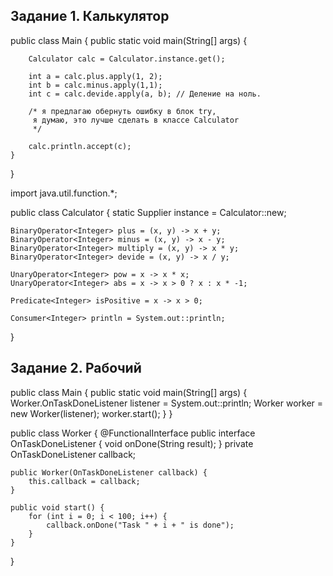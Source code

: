 ## Задание 1. Калькулятор

public class Main {
    public static void main(String[] args) {

        Calculator calc = Calculator.instance.get();

        int a = calc.plus.apply(1, 2);
        int b = calc.minus.apply(1,1);
        int c = calc.devide.apply(a, b); // Деление на ноль.

        /* я предлагаю обернуть ошибку в блок try,
         я думаю, это лучше сделать в классе Calculator
         */

        calc.println.accept(c);
    }
}

import java.util.function.*;

public class Calculator {
    static Supplier<Calculator> instance = Calculator::new;

    BinaryOperator<Integer> plus = (x, y) -> x + y;
    BinaryOperator<Integer> minus = (x, y) -> x - y;
    BinaryOperator<Integer> multiply = (x, y) -> x * y;
    BinaryOperator<Integer> devide = (x, y) -> x / y;

    UnaryOperator<Integer> pow = x -> x * x;
    UnaryOperator<Integer> abs = x -> x > 0 ? x : x * -1;

    Predicate<Integer> isPositive = x -> x > 0;

    Consumer<Integer> println = System.out::println;

}

## Задание 2. Рабочий

public class Main {
    public static void main(String[] args) {
        Worker.OnTaskDoneListener listener = System.out::println;
        Worker worker = new Worker(listener);
        worker.start();
    }
}

public class Worker {
    @FunctionalInterface
    public interface OnTaskDoneListener {
        void onDone(String result);
    }
    private OnTaskDoneListener callback;

    public Worker(OnTaskDoneListener callback) {
        this.callback = callback;
    }

    public void start() {
        for (int i = 0; i < 100; i++) {
            callback.onDone("Task " + i + " is done");
        }
    }
}

